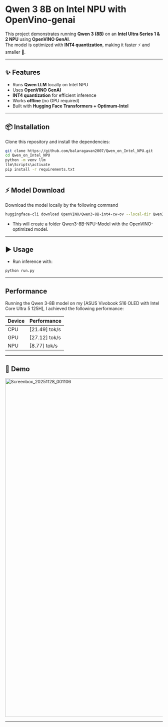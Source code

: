 # Qwen 3 8B on Intel NPU with Open﻿Vino-genai

This project demonstrates running **Qwen 3 (8B)** on an **Intel Ultra Series 1 & 2 NPU** using **OpenVINO GenAI**.  
The model is optimized with **INT4 quantization**, making it faster ⚡ and smaller 🚀.

---

## ✨ Features
- Runs **Qwen LLM** locally on Intel NPU
- Uses **OpenVINO GenAI**
- **INT4 quantization** for efficient inference
- Works **offline** (no GPU required)
- Built with **Hugging Face Transformers + Optimum-Intel**

---

## 📦 Installation

Clone this repository and install the dependencies:

```bash
git clone https://github.com/balaragavan2007/Qwen_on_Intel_NPU.git
cd Qwen_on_Intel_NPU
python -m venv llm
llm\Scripts\activate
pip install -r requirements.txt
```

---

## ⚡ Model Download

Download the model locally by the following command

```bash
huggingface-cli download OpenVINO/Qwen3-8B-int4-cw-ov --local-dir Qwen3-8B-NPU-Model
```
- This will create a folder Qwen3-8B-NPU-Model with the OpenVINO-optimized model.

---

## ▶️ Usage

- Run inference with:

```bash
python run.py
```

---

## Performance

Running the Qwen 3-8B model on my [ASUS Vivobook S16 OLED with Intel Core Ultra 5 125H], I achieved the following performance:

| Device | Performance      |
|--------|------------------|
| CPU    | [21.49] tok/s |
| GPU    | [27.12] tok/s |
| NPU    | [8.77] tok/s |


---

## 📸 Demo
<img width="1920" height="1080" alt="Screenbox_20251128_001106" src="https://github.com/user-attachments/assets/85bb9513-c760-44f0-990f-420bc9d0d40a" />

---
